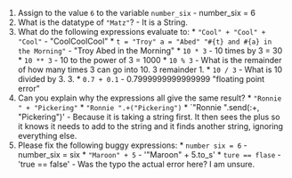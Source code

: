  1. Assign to the value `6` to the variable `number_six` - number_six = 6
  2. What is the datatype of `"Matz"`? - It is a String.
  3. What do the following expressions evaluate to:
    * `"Cool" + "Cool" + "Cool"` - "CoolCoolCool"
    * `t = "Troy"
      a = "Abed"
      "#{t} and #{a} in the Morning"` - "Troy Abed in the Morning"
    * `10 * 3` - 10 times by 3 = 30
    * `10 ** 3` - 10 to the power of 3 = 1000
    * `10 % 3` - What is the remainder of how many times 3 can go into 10. 3 remainder 1. 
    * `10 / 3` - What is 10 divided by 3. 3.
    * `0.7 + 0.1` - 0.7999999999999999 "floating point error"
  4. Can you explain why the expressions all give the same result?
    * `"Ronnie " + "Pickering"`
    * `"Ronnie ".+("Pickering")`
    * `"Ronnie ".send(:+, "Pickering")' - Because it is taking a string first. It then sees the plus so it knows it needs to add to the string and it finds another string, ignoring everything else.
  5. Please fix the following buggy expressions:
    * `number six = 6` - number_six = six
    * `"Maroon" + 5` - '"Maroon" + 5.to_s'
    * `ture == flase` - 'true == false' - Was the typo the actual error here? I am unsure.